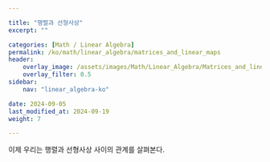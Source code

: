 ```yaml
---

title: "행렬과 선형사상"
excerpt: ""

categories: [Math / Linear Algebra]
permalink: /ko/math/linear_algebra/matrices_and_linear_maps
header:
    overlay_image: /assets/images/Math/Linear_Algebra/Matrices_and_linear_maps.png
    overlay_filter: 0.5
sidebar: 
    nav: "linear_algebra-ko"

date: 2024-09-05
last_modified_at: 2024-09-19
weight: 7

---
```


이제 우리는 행렬과 선형사상 사이의 관계를 살펴본다. 
